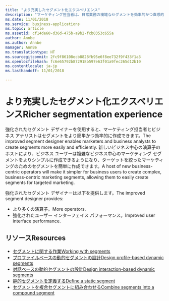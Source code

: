 ```yaml
---
title: "より充実したセグメント化エクスペリエンス"
description: "マーケティング担当者は、日常業務の複雑なセグメントを効率的かつ直感的な方法で構築する必要があります。"
ms.date: 11/01/2018
ms.service: business-applications
ms.topic: article
ms.assetid: cf14de60-d36d-475b-a9b2-fcb0353c655a
author: Annbe
ms.author: Annbe
manager: AnnBe
ms.translationtype: HT
ms.sourcegitcommit: 2fc9f86108ecb8828fb95e6f8ee732f9f433f1a3
ms.openlocfilehash: fc6e65792b872918b597e63f01a9fec265d12b10
ms.contentlocale: ja-jp
ms.lasthandoff: 11/01/2018

---
```


# <a name="richer-segmentation-experience"></a><span data-ttu-id="3c2a0-103">より充実したセグメント化エクスペリエンス</span><span class="sxs-lookup"><span data-stu-id="3c2a0-103">Richer segmentation experience</span></span>

<span data-ttu-id="3c2a0-104">強化されたセグメント デザイナーを使用すると、マーケティング担当者とビジネス アナリストはセグメントをより簡単かつ効率的に作成できます。</span><span class="sxs-lookup"><span data-stu-id="3c2a0-104">The improved segment designer enables marketers and business analysts to create segments more easily and efficiently.</span></span> <span data-ttu-id="3c2a0-105">新しいビジネス中心の演算子のホストにより、ビジネス ユーザーは複雑なビジネス中心のマーケティング セグメントをよりシンプルに作成できるようになり、ターゲットを絞ったマーケティングのためのセグメントを簡単に作成できます。</span><span class="sxs-lookup"><span data-stu-id="3c2a0-105">A host of new business-centric operators will make it simpler for business users to create complex, business-centric marketing segments, allowing them to easily create segments for targeted marketing.</span></span>

<span data-ttu-id="3c2a0-106">強化されたセグメント デザイナーは以下を提供します。</span><span class="sxs-lookup"><span data-stu-id="3c2a0-106">The improved segment designer provides:</span></span>

- <span data-ttu-id="3c2a0-107">より多くの演算子。</span><span class="sxs-lookup"><span data-stu-id="3c2a0-107">More operators.</span></span>
- <span data-ttu-id="3c2a0-108">強化されたユーザー インターフェイス パフォーマンス。</span><span class="sxs-lookup"><span data-stu-id="3c2a0-108">Improved user interface performance.</span></span>

## <a name="resources"></a><span data-ttu-id="3c2a0-109">リソース</span><span class="sxs-lookup"><span data-stu-id="3c2a0-109">Resources</span></span>

- [<span data-ttu-id="3c2a0-110">セグメントに関する作業</span><span class="sxs-lookup"><span data-stu-id="3c2a0-110">Working with segments</span></span>](https://docs.microsoft.com/dynamics365/customer-engagement/marketing/segmentation-lists-subscriptions)
- [<span data-ttu-id="3c2a0-111">プロファイルベースの動的セグメントの設計</span><span class="sxs-lookup"><span data-stu-id="3c2a0-111">Design profile-based dynamic segments</span></span>](https://docs.microsoft.com/dynamics365/customer-engagement/marketing/segments-profile)
- [<span data-ttu-id="3c2a0-112">対話ベースの動的セグメントの設計</span><span class="sxs-lookup"><span data-stu-id="3c2a0-112">Design interaction-based dynamic segments</span></span>](https://docs.microsoft.com/dynamics365/customer-engagement/marketing/segments-interaction)
- [<span data-ttu-id="3c2a0-113">静的セグメントを定義する</span><span class="sxs-lookup"><span data-stu-id="3c2a0-113">Define a static segment</span></span>](https://docs.microsoft.com/dynamics365/customer-engagement/marketing/segments-static)
- [<span data-ttu-id="3c2a0-114">セグメントを複合セグメントに組み合わせる</span><span class="sxs-lookup"><span data-stu-id="3c2a0-114">Combine segments into a compound segment</span></span>](https://docs.microsoft.com/dynamics365/customer-engagement/marketing/segments-compound)

<!--
### Who uses this feature
Marketers, marketing managers, and demand marketers
### Setup required
None
-->

